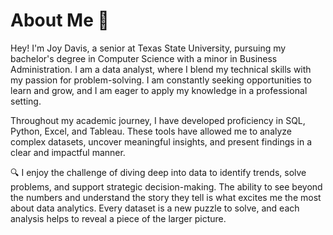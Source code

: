 # About Me 🌟
Hey! I'm Joy Davis, a senior at Texas State University, pursuing my bachelor's degree in Computer Science with a minor in Business Administration. I am a data analyst, where I blend my technical skills with my passion for problem-solving. I am constantly seeking opportunities to learn and grow, and I am eager to apply my knowledge in a professional setting.

Throughout my academic journey, I have developed proficiency in SQL, Python, Excel, and Tableau. These tools have allowed me to analyze complex datasets, uncover meaningful insights, and present findings in a clear and impactful manner.

🔍 I enjoy the challenge of diving deep into data to identify trends, solve problems, and support strategic decision-making. The ability to see beyond the numbers and understand the story they tell is what excites me the most about data analytics. Every dataset is a new puzzle to solve, and each analysis helps to reveal a piece of the larger picture.
